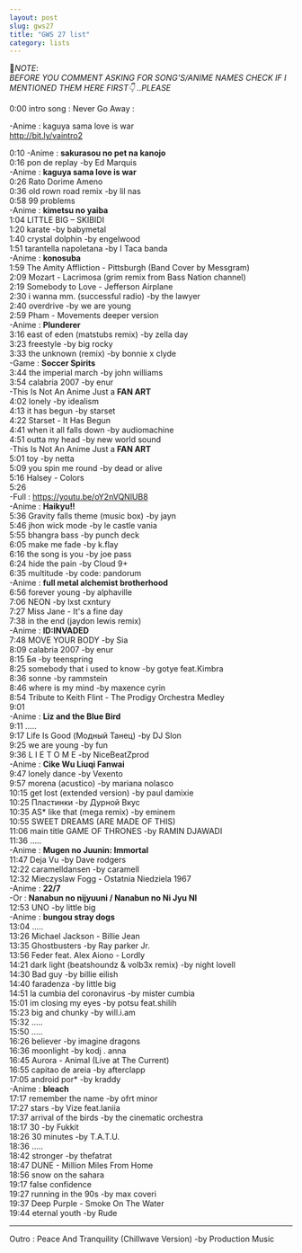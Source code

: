 ```yaml
---
layout: post
slug: gws27
title: "GWS 27 list"
category: lists
---
```

<p>📌<em>NOTE</em>:<br>
<em>BEFORE YOU COMMENT ASKING FOR SONG'S/ANIME NAMES CHECK IF I MENTIONED THEM HERE FIRST👇 ..PLEASE</em></p>
<p>0:00 intro song : Never Go Away :<br>
<p>        -Anime : kaguya sama love is war<br>
<a href="http://bit.ly/vaintro2">http://bit.ly/vaintro2</a><br>
    <p>
        0:10    -Anime : <strong>sakurasou no pet na kanojo</strong><br>
        0:16    pon de replay -by Ed Marquis<br>
                -Anime : <strong>kaguya sama love is war</strong><br>
        0:26    Rato Dorime Ameno<br>
        0:36    old rown road remix -by lil nas<br>
        0:58    99 problems<br>
                -Anime : <strong>kimetsu no yaiba</strong><br>
        1:04    LITTLE BIG – SKIBIDI<br>
        1:20    karate -by babymetal<br>
        1:40    crystal dolphin -by engelwood<br>
        1:51    tarantella napoletana -by I Taca banda<br>
                -Anime : <strong>konosuba</strong><br>
        1:59    The Amity Affliction - Pittsburgh (Band Cover by Messgram)<br>
        2:09    Mozart - Lacrimosa (grim remix from Bass Nation channel)<br>
        2:19    Somebody to Love - Jefferson Airplane<br>
        2:30    i wanna mm. (successful radio) -by the lawyer<br>
        2:40    overdrive -by we are young<br>
        2:59    Pham - Movements deeper version<br>
                -Anime : <strong>Plunderer</strong><br>
        3:16    east of eden (matstubs remix) -by zella day<br>
        3:23    freestyle -by big rocky<br>
        3:33    the unknown (remix) -by bonnie x clyde<br>
                -Game : <strong>Soccer Spirits</strong><br>
        3:44    the imperial march -by john williams<br>
        3:54    calabria 2007 -by enur<br>
                -This Is Not An Anime Just a <strong>FAN ART</strong><br>
        4:02    lonely -by idealism<br>
        4:13    it has begun -by starset<br>
        4:22    Starset - It Has Begun<br>
        4:41    when it all falls down -by audiomachine<br>
        4:51    outta my head -by new world sound<br>
                -This Is Not An Anime Just a <strong>FAN ART</strong><br>
        5:01    toy -by netta<br>
        5:09    you spin me round -by dead or alive<br>
        5:16    Halsey - Colors<br>
        5:26    <br>
                -Full : <a href="https://youtu.be/oY2nVQNlUB8">https://youtu.be/oY2nVQNlUB8</a><br>
                -Anime : <strong>Haikyu!!</strong><br>
        5:36    Gravity falls theme (music box) -by jayn<br>
        5:46    jhon wick mode -by le castle vania<br>
        5:55    bhangra bass -by punch deck<br>
        6:05    make me fade -by k.flay<br>
        6:16    the song is you -by joe pass<br>
        6:24    hide the pain -by Cloud 9+<br>
        6:35    multitude -by code: pandorum<br>
                -Anime : <strong>full metal alchemist brotherhood</strong><br>
        6:56    forever young -by alphaville<br>
        7:06    NEON -by lxst cxntury<br>
        7:27    Miss Jane - It's a fine day<br>
        7:38    in the end (jaydon lewis remix)<br>
                -Anime : <strong>ID:INVADED</strong><br>
        7:48    MOVE YOUR BODY -by Sia<br>
        8:09    calabria 2007 -by enur<br>
        8:15    Бя -by teenspring<br>
        8:25    somebody that i used to know -by gotye feat.Kimbra<br>
        8:36    sonne -by rammstein<br>
        8:46    where is my mind -by maxence cyrin<br>
        8:54    Tribute to Keith Flint - The Prodigy Orchestra Medley<br>
        9:01    <br>
                -Anime : <strong>Liz and the Blue Bird</strong><br>
        9:11    .....<br>
        9:17    Life Is Good (Модный Танец) -by DJ Slon<br>
        9:25    we are young -by fun<br>
        9:36    L I E T O M E -by NiceBeatZprod<br>
                -Anime : <strong>Cike Wu Liuqi Fanwai</strong><br>
        9:47    lonely dance -by Vexento<br>
        9:57    morena (acustico) -by mariana nolasco<br>
        10:15   get lost (extended version) -by paul damixie<br>
        10:25   Пластинки -by Дурной Вкус<br>
        10:35   AS* like that (mega remix) -by eminem<br>
        10:55   SWEET DREAMS (ARE MADE OF THIS)<br>
        11:06   main title GAME OF THRONES -by RAMIN DJAWADI<br>
        11:36   .....<br>
                -Anime : <strong>Mugen no Juunin: Immortal</strong><br>
        11:47   Deja Vu -by Dave rodgers<br>
        12:22   caramelldansen -by caramell<br>
        12:32   Mieczyslaw Fogg - Ostatnia Niedziela 1967<br>
                -Anime : <strong>22/7</strong><br>
                -Or : <strong>Nanabun no nijyuuni / Nanabun no Ni Jyu NI</strong><br>
        12:53   UNO -by little big<br>
                -Anime : <strong>bungou stray dogs</strong><br>
        13:04   .....<br>
        13:26   Michael Jackson - Billie Jean<br>
        13:35   Ghostbusters -by Ray parker Jr.<br>
        13:56   Feder feat. Alex Aiono - Lordly<br>
        14:21   dark light (beatshoundz & volb3x remix) -by night lovell<br>
        14:30   Bad guy -by billie eilish<br>
        14:40   faradenza -by little big<br>
        14:51   la cumbia del coronavirus -by mister cumbia<br>
        15:01   im closing my eyes -by potsu feat.shilih<br>
        15:23   big and chunky -by will.i.am<br>
        15:32   .....<br>
        15:50   .....<br>
        16:26   believer -by imagine dragons<br>
        16:36   moonlight -by kodj . anna<br>
        16:45   Aurora - Animal (Live at The Current)<br>
        16:55   capitao de areia -by afterclapp<br>
        17:05   android por* -by kraddy<br>
                -Anime : <strong>bleach</strong><br>
        17:17   remember the name -by ofrt minor<br>
        17:27   stars -by Vize feat.laniia<br>
        17:37   arrival of the birds -by the cinematic orchestra<br>
        18:17   30 -by Fukkit<br>
        18:26   30 minutes -by T.A.T.U.<br>
        18:36   .....<br>
        18:42   stronger -by thefatrat<br>
        18:47   DUNE - Million Miles From Home<br>
        18:56   snow on the sahara<br>
        19:17   false confidence<br>
        19:27   running in the 90s -by max coveri<br>
        19:37   Deep Purple - Smoke On The Water<br>
        19:44   eternal youth -by Rude<br>
    </p>
    <hr>
    <p>
        Outro : Peace And Tranquility (Chillwave Version) -by Production Music
    </p>
